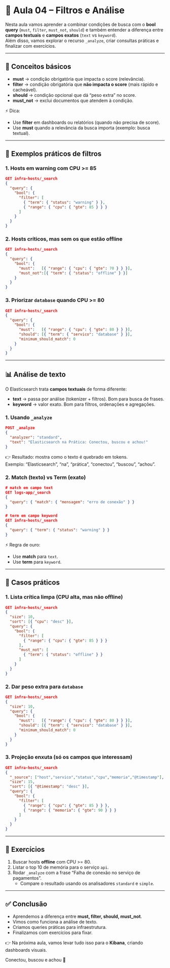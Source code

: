 # 📘 Aula 04 – Filtros e Análise

Nesta aula vamos aprender a combinar condições de busca com o **bool query** (`must`, `filter`, `must_not`, `should`) e também entender a diferença entre **campos textuais** e **campos exatos** (`text` vs `keyword`).  
Além disso, vamos explorar o recurso `_analyze`, criar consultas práticas e finalizar com exercícios.

---

## 🧩 Conceitos básicos

- **must** → condição obrigatória que impacta o score (relevância).  
- **filter** → condição obrigatória que **não impacta o score** (mais rápido e cacheável).  
- **should** → condição opcional que dá “peso extra” no score.  
- **must_not** → exclui documentos que atendem à condição.  

⚡ Dica:  
- Use **filter** em dashboards ou relatórios (quando não precisa de score).  
- Use **must** quando a relevância da busca importa (exemplo: busca textual).  

---

## 🔎 Exemplos práticos de filtros

### 1. Hosts em warning com CPU >= 85
```json
GET infra-hosts/_search
{
  "query": {
    "bool": {
      "filter": [
        { "term": { "status": "warning" } },
        { "range": { "cpu": { "gte": 85 } } }
      ]
    }
  }
}
```

### 2. Hosts críticos, mas sem os que estão offline
```json
GET infra-hosts/_search
{
  "query": {
    "bool": {
      "must":   [{ "range": { "cpu": { "gte": 70 } } }],
      "must_not":[{ "term": { "status": "offline" } }]
    }
  }
}
```

### 3. Priorizar `database` quando CPU >= 80
```json
GET infra-hosts/_search
{
  "query": {
    "bool": {
      "must":   [{ "range": { "cpu": { "gte": 80 } } }],
      "should": [{ "term": { "servico": "database" } }],
      "minimum_should_match": 0
    }
  }
}
```

---

## 📊 Análise de texto

O Elasticsearch trata **campos textuais** de forma diferente:

- **text** → passa por análise (tokenizer + filtros). Bom para busca de frases.  
- **keyword** → valor exato. Bom para filtros, ordenações e agregações.  

### 1. Usando `_analyze`
```json
POST _analyze
{
  "analyzer": "standard",
  "text": "Elasticsearch na Prática: Conectou, buscou e achou!"
}
```

👉 Resultado: mostra como o texto é quebrado em tokens.  
Exemplo: “Elasticsearch”, “na”, “prática”, “conectou”, “buscou”, “achou”.

### 2. Match (texto) vs Term (exato)
```json
# match em campo text
GET logs-app/_search
{
  "query": { "match": { "mensagem": "erro de conexão" } }
}

# term em campo keyword
GET infra-hosts/_search
{
  "query": { "term": { "status": "warning" } }
}
```

⚡ Regra de ouro:  
- Use **match** para `text`.  
- Use **term** para `keyword`.  

---

## 🧪 Casos práticos

### 1. Lista crítica limpa (CPU alta, mas não offline)
```json
GET infra-hosts/_search
{
  "size": 10,
  "sort": [{ "cpu": "desc" }],
  "query": {
    "bool": {
      "filter": [
        { "range": { "cpu": { "gte": 85 } } }
      ],
      "must_not": [
        { "term": { "status": "offline" } }
      ]
    }
  }
}
```

### 2. Dar peso extra para `database`
```json
GET infra-hosts/_search
{
  "size": 10,
  "query": {
    "bool": {
      "must":   [{ "range": { "cpu": { "gte": 80 } } }],
      "should": [{ "term": { "servico": "database" } }],
      "minimum_should_match": 0
    }
  }
}
```

### 3. Projeção enxuta (só os campos que interessam)
```json
GET infra-hosts/_search
{
  "_source": ["host","servico","status","cpu","memoria","@timestamp"],
  "size": 15,
  "sort": [{ "@timestamp": "desc" }],
  "query": {
    "bool": {
      "filter": [
        { "range": { "cpu": { "gte": 85 } } },
        { "range": { "memoria": { "gte": 90 } } }
      ]
    }
  }
}
```

---

## 📝 Exercícios

1. Buscar hosts **offline** com CPU >= 80.  
2. Listar o top 10 de memória para o serviço `api`.  
3. Rodar `_analyze` com a frase “Falha de conexão no serviço de pagamentos”.  
   - Compare o resultado usando os analisadores `standard` e `simple`.

---

## ✅ Conclusão

- Aprendemos a diferença entre **must, filter, should, must_not**.  
- Vimos como funciona a análise de texto.  
- Criamos queries práticas para infraestrutura.  
- Finalizamos com exercícios para fixar.  

👉 Na próxima aula, vamos levar tudo isso para o **Kibana**, criando dashboards visuais.  

Conectou, buscou e achou 🚀

